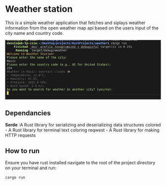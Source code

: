 # Weather station


This is a simple weather application that fetches and siplays weather information from the open weather map api based on the users input of the city name and country code.

![alt text](image.png)

## Dependancies


__Serde__ :A Rust library for serializing and deserializing data structures colored - A Rust library for terminal text coloring reqwest - A Rust library for making HTTP requests 


## How to run


Ensure you have rust installed navigate to the root of the project directory on your terminal and run:

```
cargo run

```